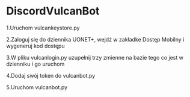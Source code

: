 # DiscordVulcanBot

1.Uruchom vulcankeystore.py

2.Zaloguj się do dziennika UONET+, wejdź w zakładke Dostęp Mobilny i wygeneruj kod dostępu

3.W pliku vulcanlogin.py uzupełnij trzy zmienne na bazie tego co jest w dzienniku i go uruchom

4.Dodaj swój token do vulcanbot.py

5.Uruchom vulcanbot.py

